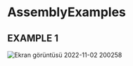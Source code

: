 # AssemblyExamples

## EXAMPLE 1
![Ekran görüntüsü 2022-11-02 200258](https://user-images.githubusercontent.com/83172478/200191320-13d334fe-56b3-4ed1-8627-54e58431472b.png)
